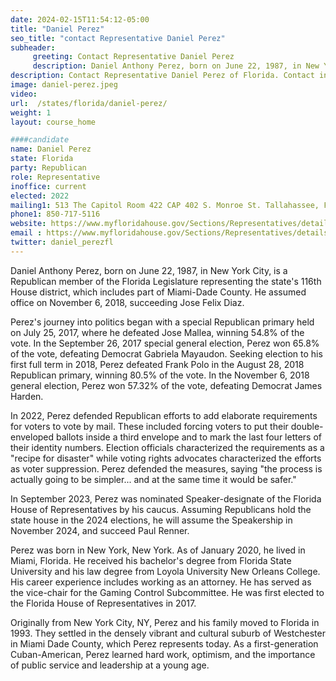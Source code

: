 ```yaml
---
date: 2024-02-15T11:54:12-05:00
title: "Daniel Perez"
seo_title: "contact Representative Daniel Perez"
subheader:
     greeting: Contact Representative Daniel Perez
     description: Daniel Anthony Perez, born on June 22, 1987, in New York City, is a Republican member of the Florida Legislature representing the state's 116th House district, which includes part of Miami-Dade County. He assumed office on November 6, 2018, succeeding Jose Felix Diaz.
description: Contact Representative Daniel Perez of Florida. Contact information for Daniel Perez includes email address, phone number, and mailing address.
image: daniel-perez.jpeg
video:
url:  /states/florida/daniel-perez/
weight: 1
layout: course_home

####candidate
name: Daniel Perez
state: Florida
party: Republican
role: Representative
inoffice: current
elected: 2022
mailing1: 513 The Capitol Room 422 CAP 402 S. Monroe St. Tallahassee, FL 32399-1300
phone1: 850-717-5116
website: https://www.myfloridahouse.gov/Sections/Representatives/details.aspx?MemberId=4690&LegislativeTermId=90/
email : https://www.myfloridahouse.gov/Sections/Representatives/details.aspx?MemberId=4690&LegislativeTermId=90/
twitter: daniel_perezfl
---
```


Daniel Anthony Perez, born on June 22, 1987, in New York City, is a Republican member of the Florida Legislature representing the state's 116th House district, which includes part of Miami-Dade County. He assumed office on November 6, 2018, succeeding Jose Felix Diaz.

Perez's journey into politics began with a special Republican primary held on July 25, 2017, where he defeated Jose Mallea, winning 54.8% of the vote. In the September 26, 2017 special general election, Perez won 65.8% of the vote, defeating Democrat Gabriela Mayaudon. Seeking election to his first full term in 2018, Perez defeated Frank Polo in the August 28, 2018 Republican primary, winning 80.5% of the vote. In the November 6, 2018 general election, Perez won 57.32% of the vote, defeating Democrat James Harden.

In 2022, Perez defended Republican efforts to add elaborate requirements for voters to vote by mail. These included forcing voters to put their double-enveloped ballots inside a third envelope and to mark the last four letters of their identity numbers. Election officials characterized the requirements as a "recipe for disaster" while voting rights advocates characterized the efforts as voter suppression. Perez defended the measures, saying "the process is actually going to be simpler... and at the same time it would be safer."

In September 2023, Perez was nominated Speaker-designate of the Florida House of Representatives by his caucus. Assuming Republicans hold the state house in the 2024 elections, he will assume the Speakership in November 2024, and succeed Paul Renner.

Perez was born in New York, New York. As of January 2020, he lived in Miami, Florida. He received his bachelor's degree from Florida State University and his law degree from Loyola University New Orleans College. His career experience includes working as an attorney. He has served as the vice-chair for the Gaming Control Subcommittee. He was first elected to the Florida House of Representatives in 2017.

Originally from New York City, NY, Perez and his family moved to Florida in 1993. They settled in the densely vibrant and cultural suburb of Westchester in Miami Dade County, which Perez represents today. As a first-generation Cuban-American, Perez learned hard work, optimism, and the importance of public service and leadership at a young age.
